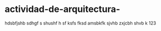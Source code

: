 # actividad-de-arquitectura-
hdsbfjshb sdhgf s shushf h sf ksfs fksd
amsbkfk    sjvhb
zxjcbh  shvb k 123
